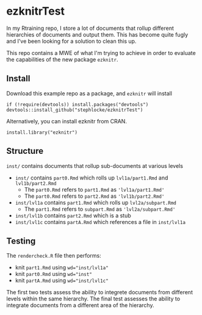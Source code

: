 # ezknitrTest
In my Rtraining repo, I store a lot of documents that rollup different hierarchies of documents and output them. This has become quite fugly and I've been looking for a solution to clean this up.

This repo contains a MWE of what I'm trying to achieve in order to evaluate the capabilities of the new package `ezknitr`.

## Install
Download this example repo as a package, and `ezknitr` will install
```{r}
if (!require(devtools)) install.packages("devtools")
devtools::install_github("stephlocke/ezknitrTest")
```

Alternatively, you can install ezknitr from CRAN.
```{r}
install.library("ezknitr")
```
## Structure
`inst/` contains documents that rollup sub-documents at various levels

- `inst/` contains `part0.Rmd` which rolls up `lvl1a/part1.Rmd` and `lvl1b/part2.Rmd`
    + The `part0.Rmd` refers to `part1.Rmd` as `'lvl1a/part1.Rmd'` 
    + The `part0.Rmd` refers to `part2.Rmd` as `'lvl1b/part2.Rmd'` 
- `inst/lvl1a` contains `part1.Rmd` which rolls up `lvl2a/subpart.Rmd`
    + The `part1.Rmd` refers to `subpart.Rmd` as `'lvl2a/subpart.Rmd'` 
- `inst/lvl1b` contains `part2.Rmd` which is a stub
- `inst/lvl1c` contains `partA.Rmd` which references a file in `inst/lvl1a`

## Testing
The `rendercheck.R` file then performs:
- knit `part1.Rmd` using `wd="inst/lvl1a"`
- knit `part0.Rmd` using `wd="inst"`
- knit `partA.Rmd` using `wd="inst/lvl1c"`

The first two tests assess the ability to integrete documents from different levels within the same hierarchy. The final test assesses the ability to integrate documents from a different area of the hierarchy.
